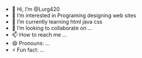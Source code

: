 - 👋 Hi, I’m @Lurg420
- 👀 I’m interested in Programing designing web sites
- 🌱 I’m currently learning html java css
- 💞️ I’m looking to collaborate on ...
- 📫 How to reach me ...
- 😄 Pronouns: ...
- ⚡ Fun fact: ...

<!---
Lurg420/Lurg420 is a ✨ special ✨ repository because its `README.md` (this file) appears on your GitHub profile.
You can click the Preview link to take a look at your changes.
--->
